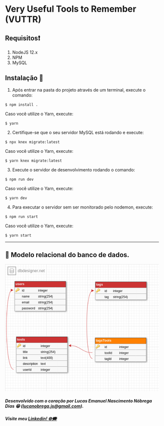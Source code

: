 # Very Useful Tools to Remember (VUTTR)

## Requisitos❗

1. NodeJS 12.x
2. NPM 
2. MySQL 

## Instalação 📝

1. Após entrar na pasta do projeto através de um terminal, execute o comando:

```
$ npm install .
```

Caso você utilize o Yarn, execute:

```
$ yarn
```

2. Certifique-se que o seu servidor MySQL está rodando e execute:

```
$ npx knex migrate:latest
```

Caso você utilize o Yarn, execute:

```
$ yarn knex migrate:latest
```

3. Execute o servidor de desenvolvimento rodando o comando:

```
$ npm run dev
```

Caso você utilize o Yarn, execute:

```
$ yarn dev
```

4. Para executar o servidor sem ser monitorado pelo nodemon, execute:

```
$ npm run start
```

Caso você utilize o Yarn, execute:

```
$ yarn start
```

<hr/>

## 💾 Modelo relacional do banco de dados.
![GitHub Logo](https://raw.githubusercontent.com/lucasemn1/vuttr/master/public/database_model.png)

##### Desenvolvido com o coração por Lucas Emanuel Nascimento Nóbrega Dias 😁 (lucanobrega.js@gmail.com).
##### Visite meu [Linkedin! 🌐🗯](https://www.linkedin.com/in/lucas-emn/) 